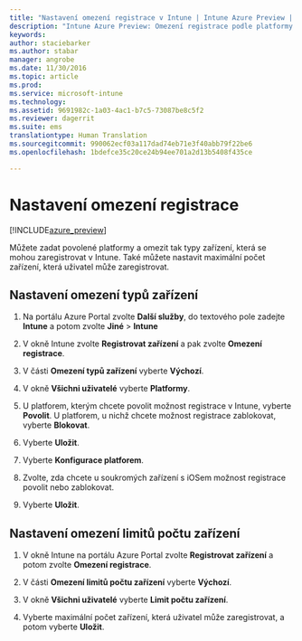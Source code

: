 ```yaml
---
title: "Nastavení omezení registrace v Intune | Intune Azure Preview | Dokumentace Microsoftu"
description: "Intune Azure Preview: Omezení registrace podle platformy a nastavení limitu počtu zařízení pro registraci zařízení v Intune "
keywords: 
author: staciebarker
ms.author: stabar
manager: angrobe
ms.date: 11/30/2016
ms.topic: article
ms.prod: 
ms.service: microsoft-intune
ms.technology: 
ms.assetid: 9691982c-1a03-4ac1-b7c5-73087be8c5f2
ms.reviewer: dagerrit
ms.suite: ems
translationtype: Human Translation
ms.sourcegitcommit: 990062ecf03a117dad74eb71e3f40abb79f22be6
ms.openlocfilehash: 1bdefce35c20ce24b94ee701a2d13b5408f435ce

---
```


# <a name="set-enrollment-restrictions"></a>Nastavení omezení registrace 

[!INCLUDE[azure_preview](../includes/azure_preview.md)]

Můžete zadat povolené platformy a omezit tak typy zařízení, která se mohou zaregistrovat v Intune. Také můžete nastavit maximální počet zařízení, která uživatel může zaregistrovat.

## <a name="set-device-type-restrictions"></a>Nastavení omezení typů zařízení

1. Na portálu Azure Portal zvolte **Další služby**, do textového pole zadejte **Intune** a potom zvolte **Jiné** > **Intune**

2. V okně Intune zvolte **Registrovat zařízení** a pak zvolte **Omezení registrace**.

3. V části **Omezení typů zařízení** vyberte **Výchozí**.

4. V okně **Všichni uživatelé** vyberte **Platformy**.

5. U platforem, kterým chcete povolit možnost registrace v Intune, vyberte **Povolit**. U platforem, u nichž chcete možnost registrace zablokovat, vyberte **Blokovat**.

6. Vyberte **Uložit**.

7. Vyberte **Konfigurace platforem**.

8. Zvolte, zda chcete u soukromých zařízení s iOSem možnost registrace povolit nebo zablokovat.

9. Vyberte **Uložit**.

## <a name="set-device-limit-restrictions"></a>Nastavení omezení limitů počtu zařízení

1. V okně Intune na portálu Azure Portal zvolte **Registrovat zařízení** a potom zvolte **Omezení registrace**.

2. V části **Omezení limitů počtu zařízení** vyberte **Výchozí**.

3. V okně **Všichni uživatelé** vyberte **Limit počtu zařízení**.

4. Vyberte maximální počet zařízení, která uživatel může zaregistrovat, a potom vyberte **Uložit**.



<!--HONumber=Feb17_HO1-->


